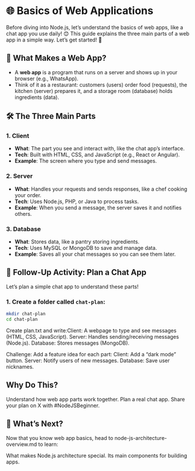 # 🌐 Basics of Web Applications

Before diving into Node.js, let’s understand the basics of web apps, like a chat app you use daily! 😊 This guide explains the three main parts of a web app in a simple way. Let’s get started! 🚀

## 🤔 What Makes a Web App?

- A **web app** is a program that runs on a server and shows up in your browser (e.g., WhatsApp).
- Think of it as a restaurant: customers (users) order food (requests), the kitchen (server) prepares it, and a storage room (database) holds ingredients (data).

## 🛠️ The Three Main Parts

### 1. Client

- **What**: The part you see and interact with, like the chat app’s interface.
- **Tech**: Built with HTML, CSS, and JavaScript (e.g., React or Angular).
- **Example**: The screen where you type and send messages.

### 2. Server

- **What**: Handles your requests and sends responses, like a chef cooking your order.
- **Tech**: Uses Node.js, PHP, or Java to process tasks.
- **Example**: When you send a message, the server saves it and notifies others.

### 3. Database

- **What**: Stores data, like a pantry storing ingredients.
- **Tech**: Uses MySQL or MongoDB to save and manage data.
- **Example**: Saves all your chat messages so you can see them later.

## 🎯 Follow-Up Activity: Plan a Chat App

Let’s plan a simple chat app to understand these parts!

### 1. Create a folder called `chat-plan`:

```bash
mkdir chat-plan
cd chat-plan
```

Create plan.txt and write:Client: A webpage to type and see messages (HTML, CSS, JavaScript).
Server: Handles sending/receiving messages (Node.js).
Database: Stores messages (MongoDB).

Challenge: Add a feature idea for each part:
Client: Add a “dark mode” button.
Server: Notify users of new messages.
Database: Save user nicknames.

## Why Do This?

Understand how web app parts work together.
Plan a real chat app.
Share your plan on X with #NodeJSBeginner.

## 🚀 What’s Next?

Now that you know web app basics, head to node-js-architecture-overview.md to learn:

What makes Node.js architecture special.
Its main components for building apps.

```

```
